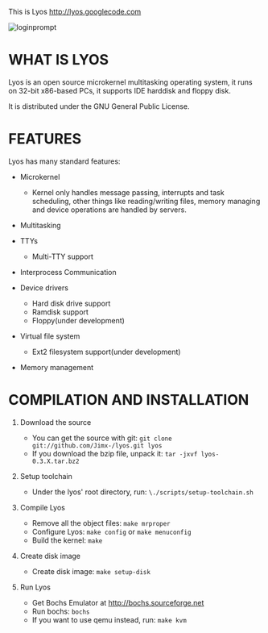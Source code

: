 This is Lyos <http://lyos.googlecode.com>

![loginprompt][1]

WHAT IS LYOS
============
	
Lyos is an open source microkernel multitasking operating system, it runs
on 32-bit x86-based PCs, it supports IDE harddisk and floppy disk.

It is distributed under the GNU General Public License.

FEATURES
========
Lyos has many standard features:

* Microkernel
	
    - Kernel only handles message passing, interrupts and task scheduling, other things like reading/writing files, memory managing and device operations are handled by servers.


* Multitasking

* TTYs

	- Multi-TTY support
    
* Interprocess Communication

* Device drivers
	- Hard disk drive support
    - Ramdisk support
    - Floppy(under development)
    
* Virtual file system
	- Ext2 filesystem support(under development)
    
* Memory management


COMPILATION AND INSTALLATION
============================

1. Download the source
	- You can get the source with git: 
    ```git clone git://github.com/Jimx-/lyos.git lyos```
    - If you download the bzip file, unpack it:
    ```tar -jxvf lyos-0.3.X.tar.bz2```

2. Setup toolchain
	- Under the lyos' root directory, run:
    ```\./scripts/setup-toolchain.sh```

3. Compile Lyos
    - Remove all the object files:
    ```make mrproper```
    - Configure Lyos:
    ```make config```
    or
    ```make menuconfig```
    - Build the kernel: ```make```

4. Create disk image
	- Create disk image:
    ```make setup-disk```

5. Run Lyos
	- Get Bochs Emulator at http://bochs.sourceforge.net
    - Run bochs: ```bochs```
    - If you want to use qemu instead, run:
    ```make kvm``` 

  [1]: http://jimx.1x.net/images/screenshot-3.png

